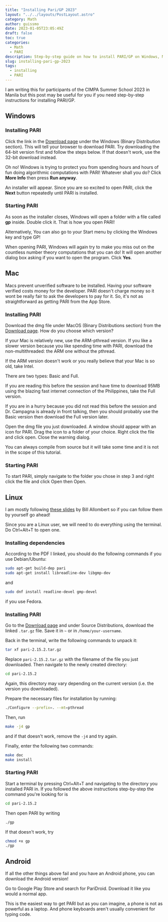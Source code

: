 ```yaml
---
title: "Installing Pari/GP 2023"
layout: "../../layouts/PostLayout.astro"
category: Math
author: guissmo
date: 2023-01-05T23:05:49Z
draft: false
toc: true
categories:
  - Math
  - PARI
description: Step-by-step guide on how to install PARI/GP on Windows, Mac, and Linux.
slug: installing-pari-gp-2023
tags:
  - installing
  - PARI
---
```


I am writing this for participants of the CIMPA Summer School 2023 in Manila but this post may be useful for you if you need step-by-step instructions for installing PARI/GP.

## Windows

### Installing PARI

Click the link in the [Download page](https://pari.math.u-bordeaux.fr/download.html) under the Windows (Binary Distribution section). This will tell your browser to download PARI. Try downloading the 64-bit version first and follow the steps below. If that doesn't work, use the 32-bit download instead.

Oh no! Windows is trying to protect you from spending hours and hours of fun doing algorithmic computations with PARI! Whatever shall you do? Click **More Info** then press **Run anyway**.

An installer will appear. Since you are so excited to open PARI, click the **Next** button repeatedly until PARI is installed.

### Starting PARI

As soon as the installer closes, Windows will open a folder with a file called **gp** inside. Double click it. That is how you open PARI!

Alternatively, You can also go to your Start menu by clicking the Windows key and type GP!

When opening PARI, Windows will again try to make you miss out on the countless number theory computations that you can do! It will open another dialog box asking if you want to open the program. Click **Yes**.

## Mac

Macs prevent unverified software to be installed. Having your software verified costs money for the developer. PARI doesn't charge money so it wont be really fair to ask the developers to pay for it. So, it's not as straightforward as getting PARI from the App Store.

### Installing PARI

Download the dmg file under MacOS (Binary Distributions section) from the [Download page](https://pari.math.u-bordeaux.fr/download.html). How do you choose which version?

If your Mac is relatively new, use the ARM-pthread version. If you like a slower version because you like spending time with PARI, download the non-multithreaded: the ARM one without the pthread.

If the ARM version doesn't work or you really believe that your Mac is so old, take Intel.

There are two types: Basic and Full.

If you are reading this before the session and have time to download 95MB using the blazing fast internet connection of the Philippines, take the Full version.

If you are in a hurry because you did not read this before the session and Dr. Campagna is already in front talking, then you should probably use the Basic version then download the Full version later.

Open the dmg file you just downloaded. A window should appear with an icon for PARI. Drag the icon to a folder of your choice. Right click the file and click open. Close the warning dialog.

You can always compile from source but it will take some time and it is not in the scope of this tutorial.

### Starting PARI

To start PARI, simply navigate to the folder you chose in step 3 and right click the file and click Open then Open.

## Linux

I am mostly following [these slides](https://pari.math.u-bordeaux.fr/Events/PARI2022b/talks/sources.pdf) by Bill Allombert so if you can follow them by yourself go ahead!

Since you are a Linux user, we will need to do everything using the terminal. Do Ctrl+Alt+T to open one.

### Installing dependencies

According to the PDF I linked, you should do the following commands if you use Debian/Ubuntu:

```bash
sudo apt-get build-dep pari
sudo apt-get install libreadline-dev libgmp-dev
```

and

```bash
sudo dnf install readline-devel gmp-devel
```

if you use Fedora.

### Installing PARI

Go to the [Download page](https://pari.math.u-bordeaux.fr/download.html) and under Source Distributions, download the linked `.tar.gz` file. Save it in `~` or in `/home/your-username`.

Back in the terminal, write the following commands to unpack it:

```bash
tar xf pari-2.15.2.tar.gz
```

Replace `pari-2.15.2.tar.gz` with the filename of the file you just downloaded. Then navigate to the newly created directory:

```bash
cd pari-2.15.2
```

Again, this directory may vary depending on the current version (i.e. the version you downloaded).

Prepare the necessary files for installation by running:

```bash
./Configure --prefix=. --mt=pthread
```

Then, run

```bash
make -j4 gp
```

and if that doesn't work, remove the `-j4` and try again.

Finally, enter the following two commands:

```bash
make doc
make install
```

### Starting PARI

Start a terminal by pressing Ctrl+Alt+T and navigating to the directory you installed PARI in. If you followed the above instructions step-by-step the command you're looking for is

```bash
cd pari-2.15.2
```

Then open PARI by writing

```bash
./gp
```

If that doesn't work, try

```bash
chmod +x gp
./gp
```

## Android

If all the other things above fail and you have an Android phone, you can download the Android version!

Go to Google Play Store and search for PariDroid. Download it like you would a normal app.

This is the easiest way to get PARI but as you can imagine, a phone is not as powerful as a laptop. And phone keyboards aren't usually convenient for typing code.
